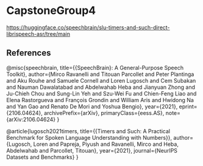 # CapstoneGroup4

https://huggingface.co/speechbrain/slu-timers-and-such-direct-librispeech-asr/tree/main


## References

@misc{speechbrain,
  title={{SpeechBrain}: A General-Purpose Speech Toolkit},
  author={Mirco Ravanelli and Titouan Parcollet and Peter Plantinga and Aku Rouhe and Samuele Cornell and Loren Lugosch and Cem Subakan and Nauman Dawalatabad and Abdelwahab Heba and Jianyuan Zhong and Ju-Chieh Chou and Sung-Lin Yeh and Szu-Wei Fu and Chien-Feng Liao and Elena Rastorgueva and François Grondin and William Aris and Hwidong Na and Yan Gao and Renato De Mori and Yoshua Bengio},
  year={2021},
  eprint={2106.04624},
  archivePrefix={arXiv},
  primaryClass={eess.AS},
  note={arXiv:2106.04624}
}

@article{lugosch2021timers,
      title={{Timers and Such: A Practical Benchmark for Spoken Language Understanding with Numbers}}, 
      author={Lugosch, Loren and Papreja, Piyush and Ravanelli, Mirco and Heba, Abdelwahab and Parcollet, Titouan},
      year={2021},
      journal={NeurIPS Datasets and Benchmarks}
}
